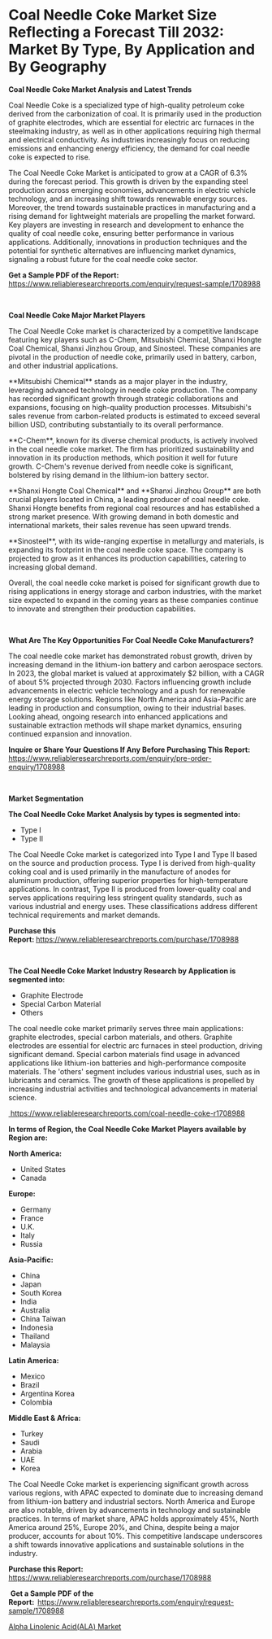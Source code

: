 <p><h1>Coal Needle Coke Market Size Reflecting a Forecast Till 2032: Market By Type, By Application and By Geography</h1></p><p><strong>Coal Needle Coke Market Analysis and Latest Trends</strong></p>
<p><p>Coal Needle Coke is a specialized type of high-quality petroleum coke derived from the carbonization of coal. It is primarily used in the production of graphite electrodes, which are essential for electric arc furnaces in the steelmaking industry, as well as in other applications requiring high thermal and electrical conductivity. As industries increasingly focus on reducing emissions and enhancing energy efficiency, the demand for coal needle coke is expected to rise.</p><p>The Coal Needle Coke Market is anticipated to grow at a CAGR of 6.3% during the forecast period. This growth is driven by the expanding steel production across emerging economies, advancements in electric vehicle technology, and an increasing shift towards renewable energy sources. Moreover, the trend towards sustainable practices in manufacturing and a rising demand for lightweight materials are propelling the market forward. Key players are investing in research and development to enhance the quality of coal needle coke, ensuring better performance in various applications. Additionally, innovations in production techniques and the potential for synthetic alternatives are influencing market dynamics, signaling a robust future for the coal needle coke sector.</p></p>
<p><strong>Get a Sample PDF of the Report:&nbsp;</strong> <a href="https://www.reliableresearchreports.com/enquiry/request-sample/1708988?utm_campaign=3009&utm_medium=2&utm_source=Github&utm_content=ia&utm_term=27032025&utm_id=coal-needle-coke">https://www.reliableresearchreports.com/enquiry/request-sample/1708988</a></p>
<p>&nbsp;</p>
<p><strong>Coal Needle Coke Major Market Players</strong></p>
<p><p>The Coal Needle Coke market is characterized by a competitive landscape featuring key players such as C-Chem, Mitsubishi Chemical, Shanxi Hongte Coal Chemical, Shanxi Jinzhou Group, and Sinosteel. These companies are pivotal in the production of needle coke, primarily used in battery, carbon, and other industrial applications.</p><p>**Mitsubishi Chemical** stands as a major player in the industry, leveraging advanced technology in needle coke production. The company has recorded significant growth through strategic collaborations and expansions, focusing on high-quality production processes. Mitsubishi's sales revenue from carbon-related products is estimated to exceed several billion USD, contributing substantially to its overall performance.</p><p>**C-Chem**, known for its diverse chemical products, is actively involved in the coal needle coke market. The firm has prioritized sustainability and innovation in its production methods, which position it well for future growth. C-Chem's revenue derived from needle coke is significant, bolstered by rising demand in the lithium-ion battery sector.</p><p>**Shanxi Hongte Coal Chemical** and **Shanxi Jinzhou Group** are both crucial players located in China, a leading producer of coal needle coke. Shanxi Hongte benefits from regional coal resources and has established a strong market presence. With growing demand in both domestic and international markets, their sales revenue has seen upward trends.</p><p>**Sinosteel**, with its wide-ranging expertise in metallurgy and materials, is expanding its footprint in the coal needle coke space. The company is projected to grow as it enhances its production capabilities, catering to increasing global demand.</p><p>Overall, the coal needle coke market is poised for significant growth due to rising applications in energy storage and carbon industries, with the market size expected to expand in the coming years as these companies continue to innovate and strengthen their production capabilities.</p></p>
<p>&nbsp;</p>
<p><strong>What Are The Key Opportunities For Coal Needle Coke Manufacturers?</strong></p>
<p><p>The coal needle coke market has demonstrated robust growth, driven by increasing demand in the lithium-ion battery and carbon aerospace sectors. In 2023, the global market is valued at approximately $2 billion, with a CAGR of about 5% projected through 2030. Factors influencing growth include advancements in electric vehicle technology and a push for renewable energy storage solutions. Regions like North America and Asia-Pacific are leading in production and consumption, owing to their industrial bases. Looking ahead, ongoing research into enhanced applications and sustainable extraction methods will shape market dynamics, ensuring continued expansion and innovation.</p></p>
<p><strong>Inquire or Share Your Questions If Any Before Purchasing This Report:</strong> <a href="https://www.reliableresearchreports.com/enquiry/pre-order-enquiry/1708988?utm_campaign=3009&utm_medium=2&utm_source=Github&utm_content=ia&utm_term=27032025&utm_id=coal-needle-coke">https://www.reliableresearchreports.com/enquiry/pre-order-enquiry/1708988</a></p>
<p>&nbsp;</p>
<p><strong>Market Segmentation</strong></p>
<p><strong>The Coal Needle Coke Market Analysis by types is segmented into:</strong></p>
<p><ul><li>Type I</li><li>Type II</li></ul></p>
<p><p>The Coal Needle Coke market is categorized into Type I and Type II based on the source and production process. Type I is derived from high-quality coking coal and is used primarily in the manufacture of anodes for aluminum production, offering superior properties for high-temperature applications. In contrast, Type II is produced from lower-quality coal and serves applications requiring less stringent quality standards, such as various industrial and energy uses. These classifications address different technical requirements and market demands.</p></p>
<p><strong>Purchase this Report:&nbsp;</strong><a href="https://www.reliableresearchreports.com/purchase/1708988?utm_campaign=3009&utm_medium=2&utm_source=Github&utm_content=ia&utm_term=27032025&utm_id=coal-needle-coke">https://www.reliableresearchreports.com/purchase/1708988</a></p>
<p>&nbsp;</p>
<p><strong>The Coal Needle Coke Market Industry Research by Application is segmented into:</strong></p>
<p><ul><li>Graphite Electrode</li><li>Special Carbon Material</li><li>Others</li></ul></p>
<p><p>The coal needle coke market primarily serves three main applications: graphite electrodes, special carbon materials, and others. Graphite electrodes are essential for electric arc furnaces in steel production, driving significant demand. Special carbon materials find usage in advanced applications like lithium-ion batteries and high-performance composite materials. The 'others' segment includes various industrial uses, such as in lubricants and ceramics. The growth of these applications is propelled by increasing industrial activities and technological advancements in material science.</p></p>
<p><a href="https://www.reliableresearchreports.com/coal-needle-coke-r1708988?utm_campaign=3009&utm_medium=2&utm_source=Github&utm_content=ia&utm_term=27032025&utm_id=coal-needle-coke">&nbsp;https://www.reliableresearchreports.com/coal-needle-coke-r1708988</a></p>
<p><strong>In terms of Region, the Coal Needle Coke Market Players available by Region are:</strong></p>
<p>
    <p> <strong> North America: </strong>
        <ul>
            <li>United States</li>
            <li>Canada</li>
        </ul>
        </p> 
    <p> <strong> Europe: </strong>
        <ul>
            <li>Germany</li>
            <li>France</li>
            <li>U.K.</li>
            <li>Italy</li>
            <li>Russia</li>
        </ul>
        </p> 
    <p> <strong> Asia-Pacific: </strong>
        <ul>
            <li>China</li>
            <li>Japan</li>
            <li>South Korea</li>
            <li>India</li>
            <li>Australia</li>
            <li>China Taiwan</li>
            <li>Indonesia</li>
            <li>Thailand</li>
            <li>Malaysia</li>
        </ul>
        </p> 
    <p> <strong> Latin America: </strong>
        <ul>
            <li>Mexico</li>
            <li>Brazil</li>
            <li>Argentina Korea</li>
            <li>Colombia</li>
        </ul>
        </p> 
    <p> <strong> Middle East & Africa: </strong>
        <ul>
            <li>Turkey</li>
            <li>Saudi</li>
            <li>Arabia</li>
            <li>UAE</li>
            <li>Korea</li>
        </ul>
    </p>
    </p>
<p><p>The Coal Needle Coke market is experiencing significant growth across various regions, with APAC expected to dominate due to increasing demand from lithium-ion battery and industrial sectors. North America and Europe are also notable, driven by advancements in technology and sustainable practices. In terms of market share, APAC holds approximately 45%, North America around 25%, Europe 20%, and China, despite being a major producer, accounts for about 10%. This competitive landscape underscores a shift towards innovative applications and sustainable solutions in the industry.</p></p>
<p><strong>Purchase this Report: </strong><a href="https://www.reliableresearchreports.com/purchase/1708988?utm_campaign=3009&utm_medium=2&utm_source=Github&utm_content=ia&utm_term=27032025&utm_id=coal-needle-coke">https://www.reliableresearchreports.com/purchase/1708988</a></p>
<p>&nbsp;<strong>Get a Sample PDF of the Report:&nbsp;&nbsp;</strong><a href="https://www.reliableresearchreports.com/enquiry/request-sample/1708988?utm_campaign=3009&utm_medium=2&utm_source=Github&utm_content=ia&utm_term=27032025&utm_id=coal-needle-coke">https://www.reliableresearchreports.com/enquiry/request-sample/1708988</a></p>
<p><strong></strong></p>
<p><p><a href="https://github.com/hadshpinay/Market-Research-Report-List-1/blob/main/alpha-linolenic-acidala-market.md?utm_campaign=3009&utm_medium=2&utm_source=Github&utm_content=ia&utm_term=27032025&utm_id=coal-needle-coke">Alpha Linolenic Acid(ALA) Market</a></p></p>